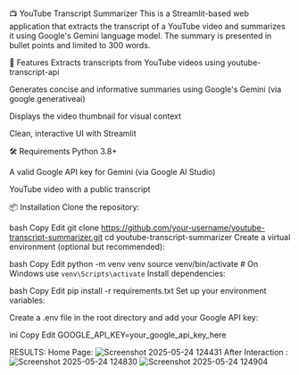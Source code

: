 📺 YouTube Transcript Summarizer
This is a Streamlit-based web application that extracts the transcript of a YouTube video and summarizes it using Google's Gemini language model. The summary is presented in bullet points and limited to 300 words.

🚀 Features
Extracts transcripts from YouTube videos using youtube-transcript-api

Generates concise and informative summaries using Google's Gemini (via google.generativeai)

Displays the video thumbnail for visual context

Clean, interactive UI with Streamlit

🛠️ Requirements
Python 3.8+

A valid Google API key for Gemini (via Google AI Studio)

YouTube video with a public transcript

📦 Installation
Clone the repository:

bash
Copy
Edit
git clone https://github.com/your-username/youtube-transcript-summarizer.git
cd youtube-transcript-summarizer
Create a virtual environment (optional but recommended):

bash
Copy
Edit
python -m venv venv
source venv/bin/activate  # On Windows use `venv\Scripts\activate`
Install dependencies:

bash
Copy
Edit
pip install -r requirements.txt
Set up your environment variables:

Create a .env file in the root directory and add your Google API key:

ini
Copy
Edit
GOOGLE_API_KEY=your_google_api_key_here

RESULTS:
Home Page:
![Screenshot 2025-05-24 124431](https://github.com/user-attachments/assets/76148d10-f6d0-4721-a6d4-be3d5fd08ed6)
After Interaction :
![Screenshot 2025-05-24 124830](https://github.com/user-attachments/assets/f4af3550-ef1f-41f3-a2fa-7ef87850e941)
![Screenshot 2025-05-24 124904](https://github.com/user-attachments/assets/e9fab184-8b25-4129-ae37-9fb508a90982)


